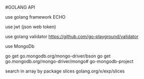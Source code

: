 
#GOLANG API

use golang framework ECHO

use jwt (json web token)

use golang validator
https://github.com/go-playground/validator

use MongoDb

go get go.mongodb.org/mongo-driver/bson
go get go.mongodb.org/mongo-driver/mongo# go-mongodb-project


search in array by package slices
golang.org/x/exp/slices
